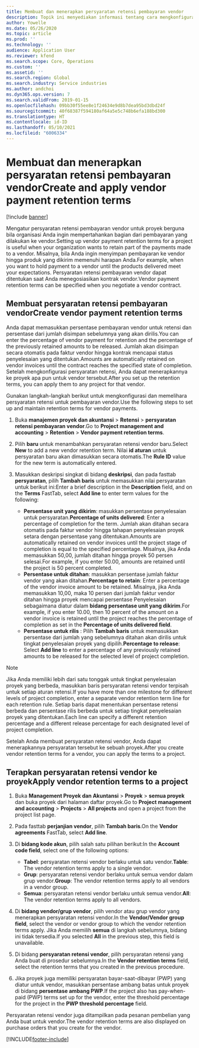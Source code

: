 ```yaml
---
title: Membuat dan menerapkan persyaratan retensi pembayaran vendor
description: Topik ini menyediakan informasi tentang cara mengkonfigurasi dan memelihara persyaratan retensi untuk pembayaran vendor.
author: Yowelle
ms.date: 05/26/2020
ms.topic: article
ms.prod: ''
ms.technology: ''
audience: Application User
ms.reviewer: kfend
ms.search.scope: Core, Operations
ms.custom: ''
ms.assetid: ''
ms.search.region: Global
ms.search.industry: Service industries
ms.author: andchoi
ms.dyn365.ops.version: 7
ms.search.validFrom: 2019-01-15
ms.openlocfilehash: 09bb30f55ee8e1f24634e9d8b7dea95bd3dbd24f
ms.sourcegitcommit: 40f68387f594180af64a5e5c748b6efa188bd300
ms.translationtype: HT
ms.contentlocale: id-ID
ms.lasthandoff: 05/10/2021
ms.locfileid: "6006334"
---
```

# <a name="create-and-apply-vendor-payment-retention-terms"></a><span data-ttu-id="98e44-103">Membuat dan menerapkan persyaratan retensi pembayaran vendor</span><span class="sxs-lookup"><span data-stu-id="98e44-103">Create and apply vendor payment retention terms</span></span>

[!include [banner](../includes/banner.md)] 

<span data-ttu-id="98e44-104">Mengatur persyaratan retensi pembayaran vendor untuk proyek berguna bila organisasi Anda ingin mempertahankan bagian dari pembayaran yang dilakukan ke vendor.</span><span class="sxs-lookup"><span data-stu-id="98e44-104">Setting up vendor payment retention terms for a project is useful when your organization wants to retain part of the payments made to a vendor.</span></span> <span data-ttu-id="98e44-105">Misalnya, bila Anda ingin menyimpan pembayaran ke vendor hingga produk yang dikirim memenuhi harapan Anda.</span><span class="sxs-lookup"><span data-stu-id="98e44-105">For example, when you want to hold payment to a vendor until the products delivered meet your expectations.</span></span> <span data-ttu-id="98e44-106">Persyaratan retensi pembayaran vendor dapat ditentukan saat Anda menegosiasikan kontrak vendor.</span><span class="sxs-lookup"><span data-stu-id="98e44-106">Vendor payment retention terms can be specified when you negotiate a vendor contract.</span></span>

## <a name="create-vendor-payment-retention-terms"></a><span data-ttu-id="98e44-107">Membuat persyaratan retensi pembayaran vendor</span><span class="sxs-lookup"><span data-stu-id="98e44-107">Create vendor payment retention terms</span></span>

<span data-ttu-id="98e44-108">Anda dapat memasukkan persentase pembayaran vendor untuk retensi dan persentase dari jumlah disimpan sebelumnya yang akan dirilis.</span><span class="sxs-lookup"><span data-stu-id="98e44-108">You can enter the percentage of vendor payment for retention and the percentage of the previously retained amounts to be released.</span></span> <span data-ttu-id="98e44-109">Jumlah akan disimpan secara otomatis pada faktur vendor hingga kontrak mencapai status penyelesaian yang ditentukan.</span><span class="sxs-lookup"><span data-stu-id="98e44-109">Amounts are automatically retained on vendor invoices until the contract reaches the specified state of completion.</span></span> <span data-ttu-id="98e44-110">Setelah mengkonfigurasi persyaratan retensi, Anda dapat menerapkannya ke proyek apa pun untuk vendor tersebut.</span><span class="sxs-lookup"><span data-stu-id="98e44-110">After you set up the retention terms, you can apply them to any project for that vendor.</span></span>

<span data-ttu-id="98e44-111">Gunakan langkah-langkah berikut untuk mengkonfigurasi dan memelihara persyaratan retensi untuk pembayaran vendor.</span><span class="sxs-lookup"><span data-stu-id="98e44-111">Use the following steps to set up and maintain retention terms for vendor payments.</span></span> 

1. <span data-ttu-id="98e44-112">Buka **manajemen proyek dan akuntansi** > **Retensi** > **persyaratan retensi pembayaran vendor**.</span><span class="sxs-lookup"><span data-stu-id="98e44-112">Go to **Project management and accounting** > **Retention** > **Vendor payment retention terms**.</span></span>
2. <span data-ttu-id="98e44-113">Pilih **baru** untuk menambahkan persyaratan retensi vendor baru.</span><span class="sxs-lookup"><span data-stu-id="98e44-113">Select **New** to add a new vendor retention term.</span></span> <span data-ttu-id="98e44-114">Nilai **id aturan** untuk persyaratan baru akan dimasukkan secara otomatis.</span><span class="sxs-lookup"><span data-stu-id="98e44-114">The **Rule ID** value for the new term is automatically entered.</span></span> 
3. <span data-ttu-id="98e44-115">Masukkan deskripsi singkat di bidang **deskripsi**, dan pada fasttab **persyaratan**, pilih **Tambah baris** untuk memasukkan nilai persyaratan untuk berikut ini:</span><span class="sxs-lookup"><span data-stu-id="98e44-115">Enter a brief description in the **Description** field, and on the **Terms** FastTab, select **Add line** to enter term values for the following:</span></span>

   - <span data-ttu-id="98e44-116">**Persentase unit yang dikirim**: masukkan persentase penyelesaian untuk persyaratan.</span><span class="sxs-lookup"><span data-stu-id="98e44-116">**Percentage of units delivered**: Enter a percentage of completion for the term.</span></span> <span data-ttu-id="98e44-117">Jumlah akan ditahan secara otomatis pada faktur vendor hingga tahapan penyelesaian proyek setara dengan persentase yang ditentukan.</span><span class="sxs-lookup"><span data-stu-id="98e44-117">Amounts are automatically retained on vendor invoices until the project stage of completion is equal to the specified percentage.</span></span> <span data-ttu-id="98e44-118">Misalnya, jika Anda memasukkan 50,00, jumlah ditahan hingga proyek 50 persen selesai.</span><span class="sxs-lookup"><span data-stu-id="98e44-118">For example, if you enter 50.00, amounts are retained until the project is 50 percent completed.</span></span>
   - <span data-ttu-id="98e44-119">**Persentase untuk ditahan**: masukkan persentase jumlah faktur vendor yang akan ditahan.</span><span class="sxs-lookup"><span data-stu-id="98e44-119">**Percentage to retain**: Enter a percentage of the vendor invoice amount to be retained.</span></span> <span data-ttu-id="98e44-120">Misalnya, jika Anda memasukkan 10,00, maka 10 persen dari jumlah faktur vendor ditahan hingga proyek mencapai persentase Penyelesaian sebagaimana diatur dalam **bidang persentase unit yang dikirim**.</span><span class="sxs-lookup"><span data-stu-id="98e44-120">For example, if you enter 10.00, then 10 percent of the amount on a vendor invoice is retained until the project reaches the percentage of completion as set in the **Percentage of units delivered field**.</span></span>
   - <span data-ttu-id="98e44-121">**Persentase untuk rilis** : Pilih **Tambah baris** untuk memasukkan persentase dari jumlah yang sebelumnya ditahan akan dirilis untuk tingkat penyelesaian proyek yang dipilih.</span><span class="sxs-lookup"><span data-stu-id="98e44-121">**Percentage to release**: Select **Add line** to enter a percentage of any previously retained amounts to be released for the selected level of project completion.</span></span>

> [!NOTE]
> <span data-ttu-id="98e44-122">Jika Anda memiliki lebih dari satu tonggak untuk tingkat penyelesaian proyek yang berbeda, masukkan baris persyaratan retensi vendor terpisah untuk setiap aturan retensi.</span><span class="sxs-lookup"><span data-stu-id="98e44-122">If you have more than one milestone for different levels of project completion, enter a separate vendor retention term line for each retention rule.</span></span> <span data-ttu-id="98e44-123">Setiap baris dapat menentukan persentase retensi berbeda dan persentase rilis berbeda untuk setiap tingkat penyelesaian proyek yang ditentukan.</span><span class="sxs-lookup"><span data-stu-id="98e44-123">Each line can specify a different retention percentage and a different release percentage for each designated level of project completion.</span></span>

<span data-ttu-id="98e44-124">Setelah Anda membuat persyaratan retensi vendor, Anda dapat menerapkannya persyaratan tersebut ke sebuah proyek.</span><span class="sxs-lookup"><span data-stu-id="98e44-124">After you create vendor retention terms for a vendor, you can apply the terms to a project.</span></span>

## <a name="apply-vendor-retention-terms-to-a-project"></a><span data-ttu-id="98e44-125">Terapkan persyaratan retensi vendor ke proyek</span><span class="sxs-lookup"><span data-stu-id="98e44-125">Apply vendor retention terms to a project</span></span>

1. <span data-ttu-id="98e44-126">Buka **Management Proyek dan Akuntansi** > **Proyek** > **semua proyek** dan buka proyek dari halaman daftar proyek.</span><span class="sxs-lookup"><span data-stu-id="98e44-126">Go to **Project management and accounting** > **Projects** > **All projects** and open a project from the project list page.</span></span>
2. <span data-ttu-id="98e44-127">Pada fasttab **perjanjian vendor**, pilih **Tambah baris**.</span><span class="sxs-lookup"><span data-stu-id="98e44-127">On the **Vendor agreements** FastTab, select **Add line**.</span></span>
3. <span data-ttu-id="98e44-128">Di **bidang kode akun**, pilih salah satu pilihan berikut:</span><span class="sxs-lookup"><span data-stu-id="98e44-128">In the **Account code field**, select one of the following options:</span></span> 

   - <span data-ttu-id="98e44-129">**Tabel**: persyaratan retensi vendor berlaku untuk satu vendor.</span><span class="sxs-lookup"><span data-stu-id="98e44-129">**Table**: The vendor retention terms apply to a single vendor.</span></span>
   - <span data-ttu-id="98e44-130">**Grup**: persyaratan retensi vendor berlaku untuk semua vendor dalam grup vendor.</span><span class="sxs-lookup"><span data-stu-id="98e44-130">**Group**: The vendor retention terms apply to all vendors in a vendor group.</span></span>
   - <span data-ttu-id="98e44-131">**Semua**: persyaratan retensi vendor berlaku untuk semua vendor.</span><span class="sxs-lookup"><span data-stu-id="98e44-131">**All**: The vendor retention terms apply to all vendors.</span></span>

4. <span data-ttu-id="98e44-132">Di **bidang vendor/grup vendor**, pilih vendor atau grup vendor yang menerapkan persyaratan retensi vendor.</span><span class="sxs-lookup"><span data-stu-id="98e44-132">In the **Vendor/Vendor group field**, select the vendor or vendor group to which the vendor retention terms apply.</span></span> <span data-ttu-id="98e44-133">Jika Anda memilih **semua** di langkah sebelumnya, bidang ini tidak tersedia.</span><span class="sxs-lookup"><span data-stu-id="98e44-133">If you selected **All** in the previous step, this field is unavailable.</span></span>
5. <span data-ttu-id="98e44-134">Di bidang **persyaratan retensi vendor**, pilih persyaratan retensi yang Anda buat di prosedur sebelumnya.</span><span class="sxs-lookup"><span data-stu-id="98e44-134">In the **Vendor retention terms** field, select the retention terms that you created in the previous procedure.</span></span>
6. <span data-ttu-id="98e44-135">Jika proyek juga memiliki persyaratan bayar-saat-dibayar (PWP) yang diatur untuk vendor, masukkan persentase ambang batas untuk proyek di bidang **persentase ambang PWP**.</span><span class="sxs-lookup"><span data-stu-id="98e44-135">If the project also has pay-when-paid (PWP) terms set up for the vendor, enter the threshold percentage for the project in the **PWP threshold percentage** field.</span></span>

<span data-ttu-id="98e44-136">Persyaratan retensi vendor juga ditampilkan pada pesanan pembelian yang Anda buat untuk vendor.</span><span class="sxs-lookup"><span data-stu-id="98e44-136">The vendor retention terms are also displayed on purchase orders that you create for the vendor.</span></span>


[!INCLUDE[footer-include](../includes/footer-banner.md)]